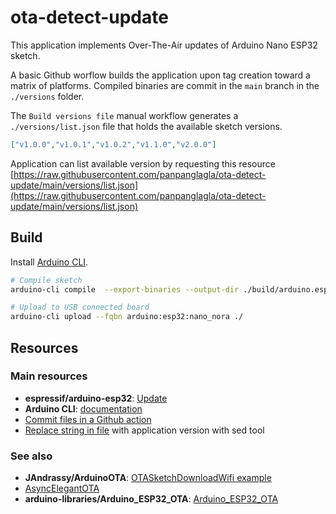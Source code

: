 # ota-detect-update

This application implements Over-The-Air updates of Arduino Nano ESP32 sketch.

A basic Github worflow builds the application upon tag creation toward a matrix of platforms. Compiled binaries are commit in the `main` branch in the `./versions` folder.

The `Build versions file` manual workflow generates a `./versions/list.json` file that holds the available sketch versions.

```json
["v1.0.0","v1.0.1","v1.0.2","v1.1.0","v2.0.0"]
```

Application can list available version by requesting this resource [https://raw.githubusercontent.com/panpanglagla/ota-detect-update/main/versions/list.json](https://raw.githubusercontent.com/panpanglagla/ota-detect-update/main/versions/list.json)

## Build

Install [Arduino CLI](https://github.com/arduino/arduino-cli).

```sh
# Compile sketch
arduino-cli compile  --export-binaries --output-dir ./build/arduino.esp32.nano_nora --fqbn arduino:esp32:nano_nora --config-file="./arduino-cli.yaml" ./

# Upload to USB connected board
arduino-cli upload --fqbn arduino:esp32:nano_nora ./
```

## Resources

### Main resources

- **espressif/arduino-esp32**: [Update](https://github.com/espressif/arduino-esp32/blob/master/libraries/Update/examples/HTTPS_OTA_Update/HTTPS_OTA_Update.ino)
- **Arduino CLI**: [documentation](https://arduino.github.io/arduino-cli/0.35/)
- [Commit files in a Github action](https://ilikekillnerds.com/2023/01/how-to-create-files-in-a-github-action-and-commit-them-to-your-repository/)
- [Replace string in file](https://stackoverflow.com/questions/525592/find-and-replace-inside-a-text-file-from-a-bash-command) with application version with sed tool

### See also
- **JAndrassy/ArduinoOTA**: [OTASketchDownloadWifi example](https://github.com/JAndrassy/ArduinoOTA/blob/master/examples/Advanced/OTASketchDownloadWifi/OTASketchDownloadWifi.ino)
- [AsyncElegantOTA](https://randomnerdtutorials.com/esp32-ota-over-the-air-arduino/)
- **arduino-libraries/Arduino_ESP32_OTA**: [Arduino_ESP32_OTA](https://github.com/arduino-libraries/Arduino_ESP32_OTA/blob/main/README.md)

